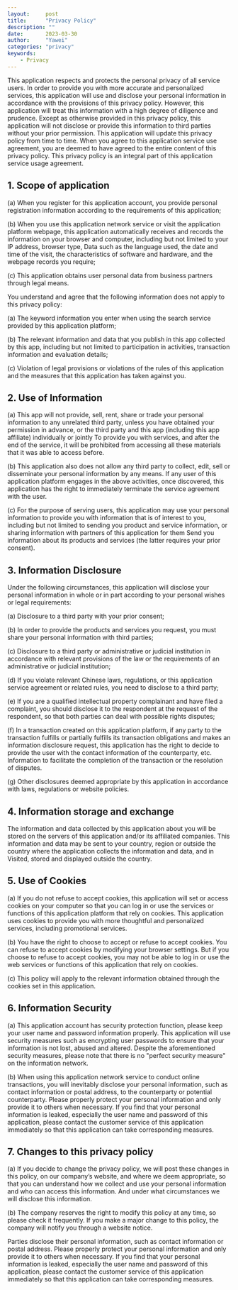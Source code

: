 ```yaml
---
layout:		post
title:		"Privacy Policy"
description: ""
date:		2023-03-30
author:		"Yawei"
categories: "privacy"
keywords:
    - Privacy
---
```

This application respects and protects the personal privacy of all service users. In order to provide you with more accurate and personalized services, this application will use and disclose your personal information in accordance with the provisions of this privacy policy. However, this application will treat this information with a high degree of diligence and prudence. Except as otherwise provided in this privacy policy, this application will not disclose or provide this information to third parties without your prior permission. This application will update this privacy policy from time to time. When you agree to this application service use agreement, you are deemed to have agreed to the entire content of this privacy policy. This privacy policy is an integral part of this application service usage agreement.

## 1. Scope of application

(a) When you register for this application account, you provide personal registration information according to the requirements of this application;

(b) When you use this application network service or visit the application platform webpage, this application automatically receives and records the information on your browser and computer, including but not limited to your IP address, browser type, Data such as the language used, the date and time of the visit, the characteristics of software and hardware, and the webpage records you require;

(c) This application obtains user personal data from business partners through legal means.

You understand and agree that the following information does not apply to this privacy policy:

(a) The keyword information you enter when using the search service provided by this application platform;

(b) The relevant information and data that you publish in this app collected by this app, including but not limited to participation in activities, transaction information and evaluation details;

(c) Violation of legal provisions or violations of the rules of this application and the measures that this application has taken against you.

## 2. Use of Information

(a) This app will not provide, sell, rent, share or trade your personal information to any unrelated third party, unless you have obtained your permission in advance, or the third party and this app (including this app affiliate) individually or jointly To provide you with services, and after the end of the service, it will be prohibited from accessing all these materials that it was able to access before.

(b) This application also does not allow any third party to collect, edit, sell or disseminate your personal information by any means. If any user of this application platform engages in the above activities, once discovered, this application has the right to immediately terminate the service agreement with the user.

(c) For the purpose of serving users, this application may use your personal information to provide you with information that is of interest to you, including but not limited to sending you product and service information, or sharing information with partners of this application for them Send you information about its products and services (the latter requires your prior consent).

## 3. Information Disclosure

Under the following circumstances, this application will disclose your personal information in whole or in part according to your personal wishes or legal requirements:

(a) Disclosure to a third party with your prior consent;

(b) In order to provide the products and services you request, you must share your personal information with third parties;

(c) Disclosure to a third party or administrative or judicial institution in accordance with relevant provisions of the law or the requirements of an administrative or judicial institution;

(d) If you violate relevant Chinese laws, regulations, or this application service agreement or related rules, you need to disclose to a third party;

(e) If you are a qualified intellectual property complainant and have filed a complaint, you should disclose it to the respondent at the request of the respondent, so that both parties can deal with possible rights disputes;

(f) In a transaction created on this application platform, if any party to the transaction fulfills or partially fulfills its transaction obligations and makes an information disclosure request, this application has the right to decide to provide the user with the contact information of the counterparty, etc. Information to facilitate the completion of the transaction or the resolution of disputes.

(g) Other disclosures deemed appropriate by this application in accordance with laws, regulations or website policies.

## 4. Information storage and exchange

The information and data collected by this application about you will be stored on the servers of this application and/or its affiliated companies. This information and data may be sent to your country, region or outside the country where the application collects the information and data, and in Visited, stored and displayed outside the country.

## 5. Use of Cookies

(a) If you do not refuse to accept cookies, this application will set or access cookies on your computer so that you can log in or use the services or functions of this application platform that rely on cookies. This application uses cookies to provide you with more thoughtful and personalized services, including promotional services.

(b) You have the right to choose to accept or refuse to accept cookies. You can refuse to accept cookies by modifying your browser settings. But if you choose to refuse to accept cookies, you may not be able to log in or use the web services or functions of this application that rely on cookies.

(c) This policy will apply to the relevant information obtained through the cookies set in this application.

## 6. Information Security

(a) This application account has security protection function, please keep your user name and password information properly. This application will use security measures such as encrypting user passwords to ensure that your information is not lost, abused and altered. Despite the aforementioned security measures, please note that there is no "perfect security measure" on the information network.

(b) When using this application network service to conduct online transactions, you will inevitably disclose your personal information, such as contact information or postal address, to the counterparty or potential counterparty. Please properly protect your personal information and only provide it to others when necessary. If you find that your personal information is leaked, especially the user name and password of this application, please contact the customer service of this application immediately so that this application can take corresponding measures.

## 7. Changes to this privacy policy

(a) If you decide to change the privacy policy, we will post these changes in this policy, on our company’s website, and where we deem appropriate, so that you can understand how we collect and use your personal information and who can access this information. And under what circumstances we will disclose this information.

(b) The company reserves the right to modify this policy at any time, so please check it frequently. If you make a major change to this policy, the company will notify you through a website notice.

Parties disclose their personal information, such as contact information or postal address. Please properly protect your personal information and only provide it to others when necessary. If you find that your personal information is leaked, especially the user name and password of this application, please contact the customer service of this application immediately so that this application can take corresponding measures.
